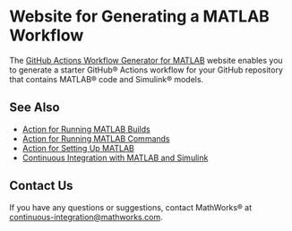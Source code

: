 # Website for Generating a MATLAB Workflow

The [GitHub Actions Workflow Generator for MATLAB](https://matlab-actions.github.io/workflow-generator/) website enables you to generate a starter GitHub&reg; Actions workflow for your GitHub repository that contains MATLAB&reg; code and Simulink&reg; models.

## See Also

- [Action for Running MATLAB Builds](https://github.com/matlab-actions/run-build/)
- [Action for Running MATLAB Commands](https://github.com/matlab-actions/run-command/)
- [Action for Setting Up MATLAB](https://github.com/matlab-actions/setup-matlab/)
- [Continuous Integration with MATLAB and Simulink](https://www.mathworks.com/solutions/continuous-integration.html)

## Contact Us

If you have any questions or suggestions, contact MathWorks&reg; at [continuous-integration@mathworks.com](mailto:continuous-integration@mathworks.com).
